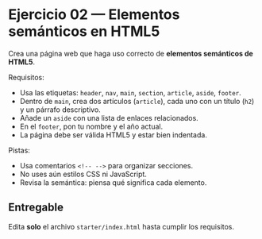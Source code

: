 # Ejercicio 02 — Elementos semánticos en HTML5

Crea una página web que haga uso correcto de **elementos semánticos de HTML5**.

Requisitos:

- Usa las etiquetas: `header`, `nav`, `main`, `section`, `article`, `aside`, `footer`.
- Dentro de `main`, crea dos artículos (`article`), cada uno con un título (`h2`) y un párrafo descriptivo.
- Añade un `aside` con una lista de enlaces relacionados.
- En el `footer`, pon tu nombre y el año actual.
- La página debe ser válida HTML5 y estar bien indentada.

Pistas:

- Usa comentarios `<!-- -->` para organizar secciones.
- No uses aún estilos CSS ni JavaScript.
- Revisa la semántica: piensa qué significa cada elemento.

## Entregable

Edita **solo** el archivo `starter/index.html` hasta cumplir los requisitos.
